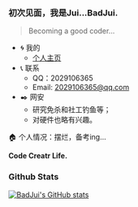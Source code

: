 
### 初次见面，我是Jui...BadJui.

> Becoming a good coder...

- :cyclone: 我的
  - [个人主页](http://badjui.ml)
- :telephone_receiver: 联系
  - QQ：2029106365
  - Email: 2029106365@qq.com
- :black_nib: 网安
  - 研究免杀和社工钓鱼等；
  - 对硬件也略有兴趣。

:house: 个人情况：摆烂，备考ing...

**Code Creatr Life.**

### Github Stats
[![BadJui's GitHub stats](https://github-readme-stats.vercel.app/api?username=BadJui&show_icons=true)](https://github.com/anuraghazra/github-readme-stats)

